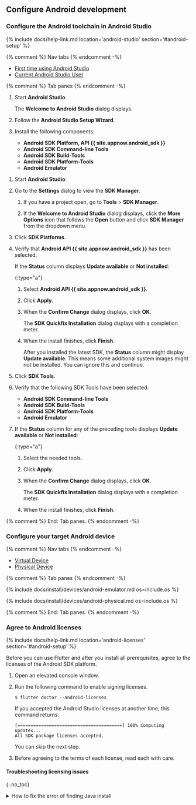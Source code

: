 ## Configure Android development

### Configure the Android toolchain in Android Studio

{% include docs/help-link.md location='android-studio' section='#android-setup' %}

{% comment %} Nav tabs {% endcomment -%}
<ul class="nav nav-tabs" id="android-studio-start" role="tablist">
    <li class="nav-item">
        <a class="nav-link active" id="first-start-tab" href="#first-start" role="tab" aria-controls="first-start" aria-selected="true">First time using Android Studio</a>
    </li>
    <li class="nav-item">
        <a class="nav-link" id="later-start-tab" href="#later-start" role="tab" aria-controls="later-start" aria-selected="false">Current Android Studio User</a>
    </li>
</ul>

{% comment %} Tab panes {% endcomment -%}
<div class="tab-content">

<div class="tab-pane active" id="first-start" role="tabpanel" aria-labelledby="first-start-tab" markdown="1">

1. Start **Android Studio**.

   The **Welcome to Android Studio** dialog displays.

1. Follow the **Android Studio Setup Wizard**.

1. Install the following components:

   * **Android SDK Platform, API {{ site.appnow.android_sdk }}**
   * **Android SDK Command-line Tools**
   * **Android SDK Build-Tools**
   * **Android SDK Platform-Tools**
   * **Android Emulator**

</div>

<div class="tab-pane" id="later-start" role="tabpanel" aria-labelledby="later-start-tab" markdown="1">

1. Start **Android Studio**.

1. Go to the **Settings** dialog to view the **SDK Manager**.

   1. If you have a project open,
      go to **Tools** <span aria-label="and then">></span> **SDK Manager**.

   1. If the **Welcome to Android Studio** dialog displays,
      click the **More Options** icon that follows the **Open** button
      and click **SDK Manager** from the dropdown menu.

1. Click **SDK Platforms**.

1. Verify that **Android API {{ site.appnow.android_sdk }}** has been selected.

   If the **Status** column displays **Update available** or **Not installed**:

   {:type="a"}
   1. Select **Android API {{ site.appnow.android_sdk }}**.

   1. Click **Apply**.

   1. When the **Confirm Change** dialog displays, click **OK**.

      The **SDK Quickfix Installation** dialog displays with a
      completion meter.

   1. When the install finishes, click **Finish**.

      After you installed the latest SDK,
      the **Status** column might display **Update available**.
      This means some additional system images might not be installed.
      You can ignore this and continue.

1. Click **SDK Tools**.

1. Verify that the following SDK Tools have been selected:

   * **Android SDK Command-line Tools**
   * **Android SDK Build-Tools**
   * **Android SDK Platform-Tools**
   * **Android Emulator**

1. If the **Status** column for any of the preceding tools displays
   **Update available** or **Not installed**:

   {:type="a"}
   1. Select the needed tools.

   1. Click **Apply**.

   1. When the **Confirm Change** dialog displays, click **OK**.

      The **SDK Quickfix Installation** dialog displays with a
      completion meter.

   1. When the install finishes, click **Finish**.

</div>
</div>
{% comment %} End: Tab panes. {% endcomment -%}

### Configure your target Android device

{% comment %} Nav tabs {% endcomment -%}
<ul class="nav nav-tabs" id="android-devices-vp" role="tablist">
    <li class="nav-item">
        <a class="nav-link active" id="virtual-tab" href="#virtual" role="tab" aria-controls="virtual" aria-selected="true">Virtual Device</a>
    </li>
    <li class="nav-item">
        <a class="nav-link" id="physical-tab" href="#physical" role="tab" aria-controls="physical" aria-selected="false">Physical Device</a>
    </li>
</ul>

{% comment %} Tab panes {% endcomment -%}
<div class="tab-content">

<div class="tab-pane active" id="virtual" role="tabpanel" aria-labelledby="virtual-tab" markdown="1">

{% include docs/install/devices/android-emulator.md os=include.os %}

</div>

<div class="tab-pane" id="physical" role="tabpanel" aria-labelledby="physical-tab" markdown="1">

{% include docs/install/devices/android-physical.md os=include.os %}

</div>
</div>
{% comment %} End: Tab panes. {% endcomment -%}

### Agree to Android licenses

{% include docs/help-link.md location='android-licenses' section='#android-setup' %}

Before you can use Flutter and after you install all prerequisites,
agree to the licenses of the Android SDK platform.

1. Open an elevated console window.

1. Run the following command to enable signing licenses.

   ```console
   $ flutter doctor --android-licenses
   ```

   If you accepted the Android Studio licenses at another time,
   this command returns:

   ```console
   [========================================] 100% Computing updates...
   All SDK package licenses accepted.
   ```

   You can skip the next step.

1. Before agreeing to the terms of each license,
   read each with care.

#### Troubleshooting licensing issues
{:.no_toc}

<details markdown="1">
<summary>How to fix the error of finding Java install</summary>

You might have an issue with the Android SDK locating the Java SDK.

```console
$ flutter doctor --android-licenses

ERROR: JAVA_HOME is set to an invalid directory: /Applications/Android\ Studio.app/Contents/jre/Contents/Home

Please set the JAVA_HOME variable in your environment to match the
location of your Java installation.

Android sdkmanager tool was found, but failed to run
(/Users/atsansone/Library/Android/sdk/cmdline-tools/latest/bin/sdkmanager): "exited code 1".
Try re-installing or updating your Android SDK,
visit https://flutter.dev/docs/get-started/install/macos#android-setup for detailed instructions.
```

The `flutter doctor` command returns this error because of how the `JAVA_HOME`
variable was set. When you add the path to `JAVA_HOME`, you can add a backslash
to the space between `Android` and `Studio` or enclose the entire path in
matching quotes. You cannot do _both_.

Look for your `JAVA_HOME` path in your appropriate shell resource file.

Change it from:

```conf
export JAVA_HOME="/Applications/Android\ Studio.app/Contents/jre/Contents/Home"
```

to:

```conf
export JAVA_HOME="/Applications/Android Studio.app/Contents/jre/Contents/Home"
```

Do not include the backslash between `Android` and `Studio`.

To load this updated environment variable, reload your shell.
This example uses the `zsh` resource file.

```console
source ~/.zshrc
```

</details>
